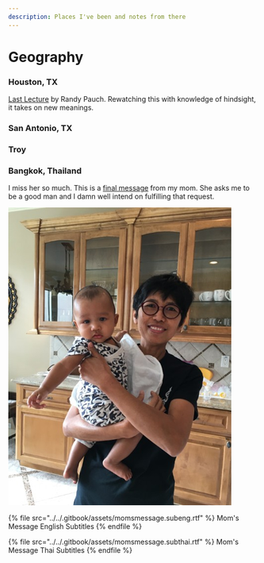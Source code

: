 ```yaml
---
description: Places I've been and notes from there
---
```


# Geography

### Houston, TX

[Last Lecture](https://www.youtube.com/watch?v=ji5\_MqicxSo) by Randy Pauch. Rewatching this with knowledge of hindsight, it takes on new meanings.&#x20;

### San Antonio, TX

### Troy&#x20;



### Bangkok, Thailand

I miss her so much. This is a [final message](https://www.youtube.com/watch?v=PIMTon7ZYQ0&) from my mom. She asks me to be a good man and I damn well intend on fulfilling that request.&#x20;

![The kind of future that I'm fighting for: my nephew being held by Mom. ](../../.gitbook/assets/momandk.jpeg)

{% file src="../../.gitbook/assets/momsmessage.subeng.rtf" %}
Mom's Message English Subtitles
{% endfile %}

{% file src="../../.gitbook/assets/momsmessage.subthai.rtf" %}
Mom's Message Thai Subtitles
{% endfile %}















